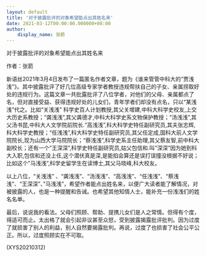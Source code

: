 ```yaml
---
layout: default
title: '对于披露批评的对象希望能点出其姓名来'
date: 2021-03-12T00:00:00.000000+08:00
author:
    display_name: 张箭
---
```


对于披露批评的对象希望能点出其姓名来

作者：张箭

新语丝2021年3月4日发布了一篇匿名作者文章，题为《谁来管管中科大的“贾浅浅”》。其中披露批评了好几位高级专家学者教授违规帮扶自己的子女、亲属捞取好处的违规行为。这篇文章一共批露批评了八位学者，对他们的父母、亲属都点了名，但对直接受益、获得违规好处的儿女们，青年学者们却没有点名，只以“某浅浅”代之。比如“关浅浅” 科学史百人计划教授,其父关增建,中科大科学史校友,上交大历史系教授；“龚浅浅”,其父龚德才,中科大科学史系文物保护教授；“汤浅浅”,其父汤书昆,中科大人文学院前院长.“高浅浅”,科大科学史特任副研究员,其夫张志辉,科大科学史教授；“任浅浅”,科大科学史特任副研究员,其父任定成,国科大前人文学院院长,现为山西大学马院院长；“蔡浅浅”,科学史系主任助理,其父蔡友智,前中科大副校长；还有一个”王深深”,科学史特任副研究员,姑父包信和.叫”深深”因为她到科大入职,包信和还没上任,这个潜伏真是深,是能掐会算还是误打误撞没根据不好说；比如这个”马浅浅”,科学史留学生在读博士,其父马晓峰,科大校友。

以上八位，“关浅浅” 、“龚浅浅”、“汤浅浅”、“高浅浅”、“任浅浅”、“蔡浅浅”、“王深深”、”马浅浅”，希望作者能点出姓名来，以便广大读者能了解情况，对被披露的人，也是一种提醒和告诫。也希望其他知情人士，能补充一份浅浅们的姓名名单。

最后，说说我的看法。父母们照顾、帮助、提携儿女们是人之常情。但得有个度，得适可而止。太出格了就会引起非议甚至众怒，受到披露揭露批评批判。因为过度了就损害了别人的利益，别人自然要揭露批判。再说，过度了也损害了社会公平公正。所以，过度照顾实在不可取。

(XYS20210312)

